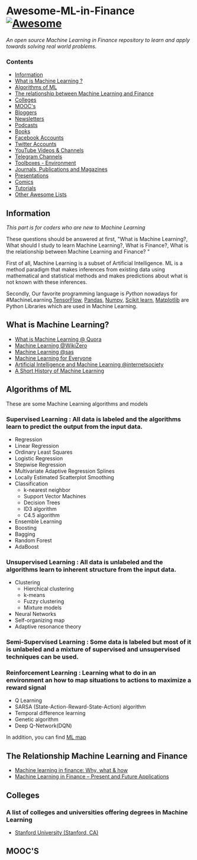 # Awesome-ML-in-Finance [![Awesome](https://cdn.rawgit.com/sindresorhus/awesome/d7305f38d29fed78fa85652e3a63e154dd8e8829/media/badge.svg)](https://github.com/sindresorhus/awesome)


*An open source Machine Learning in Finance repository to learn and apply towards solving real world problems.*

### Contents

* [Information](#information)
* [What is Machine Learning ?](#what-is-machine-learning)
* [Algorithms of ML](#algorithms-of-ml)
* [The relationship between Machine Learning and Finance](#the-relationship-between-machine-learning-and-finance)
* [Colleges](#colloges)
* [MOOC's](#moocs)
* [Bloggers](#bloggers)
* [Newsletters](#newsletters)
* [Podcasts](#podcasts)
* [Books](#books)
* [Facebook Accounts](#facebook-accounts)
* [Twitter Accounts ](#twitter-accounts )
* [YouTube Videos & Channels](#youtube-videos--channels)
* [Telegram Channels ](#telegram-channels)
* [Toolboxes - Environment](#toolboxes---environment)
* [Journals, Publications and Magazines](#journals-publications-and-magazines)
* [Presentations](#presentations)
* [Comics](#comics)
* [Tutorials](#tutorials)
* [Other Awesome Lists](#other-awesome-lists)

## Information

*This part is for coders who are new to Machine Learning*

These questions should be answered at first, "What is Machine Learning?, What should I study to learn Machine Learning?, What is Finance?, What is the relationship between Machine Learning and Finance? "

First of all, Machine Learning is a subset of Artificial Intelligence. ML is a method paradigm that makes inferences from existing data using mathematical and statistical methods and makes predictions about what is not known with these inferences.

Secondly, Our favorite programming language is *Python* nowadays for #MachineLearning.[TensorFlow](https://www.tensorflow.org/), [Pandas](http://pandas.pydata.org/), [Numpy](https://www.numpy.org/), [Scikit learn](https://scikit-learn.org/stable/), [Matplotlib](https://matplotlib.org/) are Python Libraries which are used in Machine Learning.


## What is Machine Learning?

* [What is Machine Learning @ Quora](https://www.quora.com/What-is-machine-learning-4)
* [Machine Learning @WikiZero](https://www.wikizero.com/en/Machine_learning)
* [Machine Learning @sas](https://www.sas.com/tr_tr/insights/analytics/machine-learning.html#machine-learning-today-world)
* [Machine Learning for Everyone](https://vas3k.com/blog/machine_learning/)
* [Artificial Intelligence and Machine Learning @internetsociety](https://www.internetsociety.org/resources/doc/2017/artificial-intelligence-and-machine-learning-policy-paper/?gclid=CjwKCAjwx_boBRA9EiwA4kIELn_Zx8LxppkZt0l8Dh6icxteCbz-fMEU-QgpATf8Xtjp1K7XU7v2YBoC4EgQAvD_BwE)
* [A Short History of Machine Learning](https://www.forbes.com/sites/bernardmarr/2016/02/19/a-short-history-of-machine-learning-every-manager-should-read/#401adda515e7)


## Algorithms of ML

These are some Machine Learning algorithms and models

### Supervised Learning : All data is labeled and the algorithms learn to predict the output from the input data.
- Regression
 - Linear Regression 
 - Ordinary Least Squares
 - Logistic Regression
 - Stepwise Regression
 - Multivariate Adaptive Regression Splines 
  - Locally Estimated Scatterplot Smoothing 
- Classification
  - k-nearest neighbor
  - Support Vector Machines
  - Decision Trees 
   - ID3 algorithm
   - C4.5 algorithm
- Ensemble Learning
 - Boosting
 - Bagging
 - Random Forest
 - AdaBoost

### Unsupervised Learning : All data is unlabeled and the algorithms learn to inherent structure from the input data.
- Clustering
  - Hierchical clustering
  - k-means
  - Fuzzy clustering
  - Mixture models
- Neural Networks
 - Self-organizing map
 - Adaptive resonance theory
 
### Semi-Supervised Learning : Some data is labeled but most of it is unlabeled and a mixture of supervised and unsupervised techniques can be used.

### Reinforcement Learning : Learning what to do in an environment an how to map situations to actions to maximize a reward signal
- Q Learning
- SARSA (State-Action-Reward-State-Action) algorithm
- Temporal difference learning
- Genetic algorithm
- Deep Q-Network(DQN)

In addition, you can find [ML map](https://github.com/trekhleb/homemade-machine-learning/blob/master/images/machine-learning-map.png)

## The Relationship Machine Learning and Finance 

* [Machine learning in finance: Why, what & how](https://towardsdatascience.com/machine-learning-in-finance-why-what-how-d524a2357b56)
* [Machine Learning in Finance – Present and Future Applications](https://emerj.com/ai-sector-overviews/machine-learning-in-finance/)

## Colleges

### A list of colleges and universities offering degrees in Machine Learning

* [Stanford University (Stanford, CA)](https://online.stanford.edu/courses/cs229-machine-learning)



## MOOC'S
